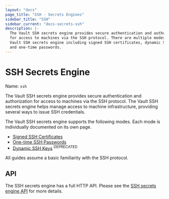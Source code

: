 ```yaml
---
layout: "docs"
page_title: "SSH - Secrets Engines"
sidebar_title: "SSH"
sidebar_current: "docs-secrets-ssh"
description: |-
  The Vault SSH secrets engine provides secure authentication and authorization
  for access to machines via the SSH protocol. There are multiple modes to the
  Vault SSH secrets engine including signed SSH certificates, dynamic SSH keys,
  and one-time passwords.
---
```


# SSH Secrets Engine

Name: `ssh`

The Vault SSH secrets engine provides secure authentication and authorization
for access to machines via the SSH protocol. The Vault SSH secrets engine helps
manage access to machine infrastructure, providing several ways to issue SSH
credentials.

The Vault SSH secrets engine supports the following modes. Each mode is
individually documented on its own page.

- [Signed SSH Certificates](/docs/secrets/ssh/signed-ssh-certificates.html)
- [One-time SSH Passwords](/docs/secrets/ssh/one-time-ssh-passwords.html)
- [Dynamic SSH Keys](/docs/secrets/ssh/dynamic-ssh-keys.html) <sup>DEPRECATED</sup>

All guides assume a basic familiarity with the SSH protocol.

## API

The SSH secrets engine has a full HTTP API. Please see the
[SSH secrets engine API](/api/secret/ssh/index.html) for more
details.
